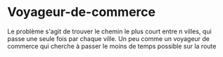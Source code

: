 # Voyageur-de-commerce
Le problème s'agit de trouver le chemin le plus court entre n villes, qui passe une seule fois par chaque ville. Un peu comme un voyageur de commerce qui cherche à passer le moins de temps possible sur la route
